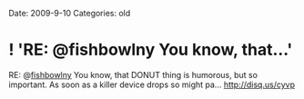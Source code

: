Date: 2009-9-10
Categories: old

# ! 'RE: @fishbowlny You know, that...'

RE: @<a href="http://twitter.com/fishbowlny" class="aktt_username">fishbowlny</a> You know, that DONUT thing is humorous, but so important.  As soon as a killer device drops so might pa… <a href="http://disq.us/cyvp" rel="nofollow">http://disq.us/cyvp</a>
